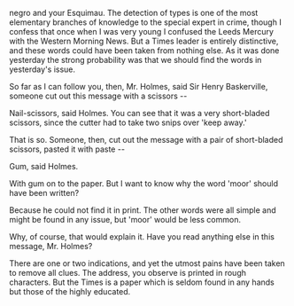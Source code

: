 negro and your Esquimau. The detection of types is one of the most
elementary branches of knowledge to the special expert in crime, though
I confess that once when I was very young I confused the Leeds Mercury
with the Western Morning News. But a Times leader is entirely
distinctive, and these words could have been taken from nothing else. As
it was done yesterday the strong probability was that we should find the
words in yesterday's issue.

So far as I can follow you, then, Mr. Holmes, said Sir Henry
Baskerville, someone cut out this message with a scissors -- 

Nail-scissors, said Holmes. You can see that it was a very
short-bladed scissors, since the cutter had to take two snips over
'keep away.'

That is so. Someone, then, cut out the message with a pair of
short-bladed scissors, pasted it with paste -- 

Gum, said Holmes.

With gum on to the paper. But I want to know why the word 'moor'
should have been written?

Because he could not find it in print. The other words were all simple
and might be found in any issue, but 'moor' would be less common.

Why, of course, that would explain it. Have you read anything else in
this message, Mr. Holmes?

There are one or two indications, and yet the utmost pains have been
taken to remove all clues. The address, you observe is printed in rough
characters. But the Times is a paper which is seldom found in any hands
but those of the highly educated.

